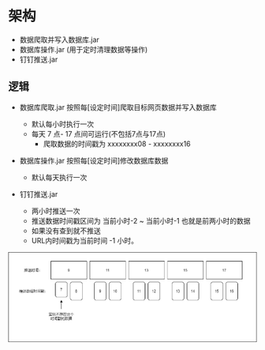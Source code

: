 # 架构
- 数据爬取并写入数据库.jar
- 数据库操作.jar (用于定时清理数据等操作)
- 钉钉推送.jar

## 逻辑
- 数据库爬取.jar 按照每[设定时间]爬取目标网页数据并写入数据库
    - 默认每小时执行一次
    - 每天 7 点- 17 点间可运行(不包括7点与17点)
        - 爬取数据的时间戳为 xxxxxxxx08 - xxxxxxxx16

- 数据库操作.jar 按照每[设定时间]修改数据库数据
    - 默认每天执行一次

- 钉钉推送.jar
    - 两小时推送一次
    - 推送数据时间戳区间为 当前小时-2 ~ 当前小时-1 也就是前两小时的数据
    - 如果没有查到就不推送
    - URL内时间戳为当前时间 -1 小时。

![](../img\推送架构V3暂定.png)